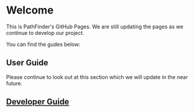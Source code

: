 # Welcome

This is PathFinder's GitHub Pages. We are still updating the pages as we continue to develop our project.

You can find the gudes below:

## User Guide

Please continue to look out at this section which we will update in the near future.

## [Developer Guide](/developer)

